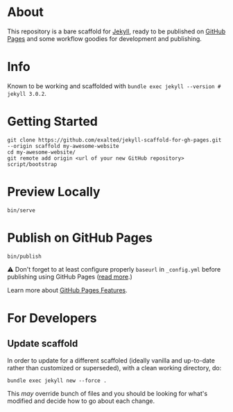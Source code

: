# About

This repository is a bare scaffold for [Jekyll](http://jekyllrb.com), ready to be published on [GitHub Pages](https://pages.github.com) and some workflow goodies for development and publishing.


# Info

Known to be working and scaffolded with `bundle exec jekyll --version # jekyll 3.0.2`.


# Getting Started

```
git clone https://github.com/exalted/jekyll-scaffold-for-gh-pages.git --origin scaffold my-awesome-website
cd my-awesome-website/
git remote add origin <url of your new GitHub repository>
script/bootstrap
```


# Preview Locally

```
bin/serve
```


# Publish on GitHub Pages

```
bin/publish
```

:warning: Don't forget to at least configure properly `baseurl` in `_config.yml` before publishing using GitHub Pages ([read more](http://jekyllrb.com/docs/github-pages/#project-page-url-structure).)

Learn more about [GitHub Pages Features](https://help.github.com/categories/github-pages-features/).


# For Developers

## Update scaffold

In order to update for a different scaffoled (ideally vanilla and up-to-date rather than customized or superseded), with a clean working directory, do:

```
bundle exec jekyll new --force .
```

This *may* override bunch of files and you should be looking for what's modified and decide how to go about each change.
